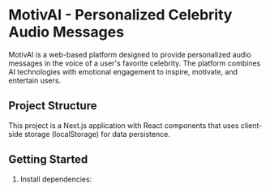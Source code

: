 # MotivAI - Personalized Celebrity Audio Messages

MotivAI is a web-based platform designed to provide personalized audio messages in the voice of a user's favorite celebrity. The platform combines AI technologies with emotional engagement to inspire, motivate, and entertain users.

## Project Structure

This project is a Next.js application with React components that uses client-side storage (localStorage) for data persistence.

## Getting Started

1. Install dependencies:
